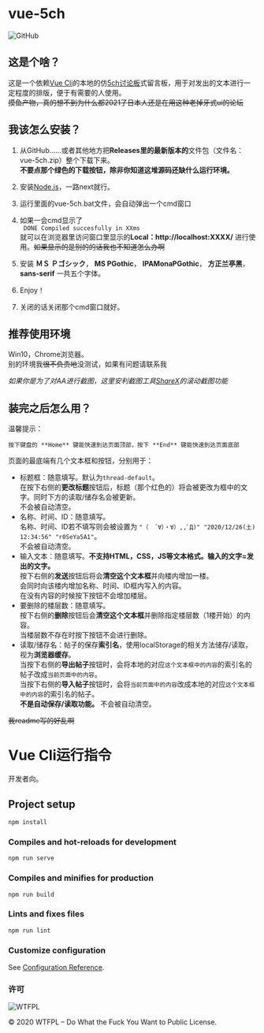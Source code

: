 # vue-5ch
![GitHub](https://img.shields.io/github/license/iconteral/UJShealthChecker)
## 这是个啥？
  
这是一个依赖[Vue Cli](https://cli.vuejs.org/zh/)的本地的仿[5ch讨论板](https://www2.5ch.net/5ch.html)式留言板，用于对发出的文本进行一定程度的排版，便于有需要的人使用。  
~~摸鱼产物，真的想不到为什么都2021了日本人还是在用这种老掉牙式ui的论坛~~

## 我该怎么安装？

1. 从GitHub……或者其他地方把**Releases里的最新版本的**文件包（文件名：vue-5ch.zip）整个下载下来。  
**不要点那个绿色的下载按钮，除非你知道这堆源码还缺什么运行环境。**
2. 安装[Node.js](http://nodejs.cn/)，一路next就行。
3. 运行里面的vue-5ch.bat文件，会自动弹出一个cmd窗口  
4. 如果一会cmd显示了  
``` DONE Compiled succesfully in XXms```  
就可以在浏览器里访问窗口里显示的**Local：http://localhost:XXXX/** 进行使用。~~如果显示的是别的的话我也不知道怎么办啊~~
5. 安装 **ＭＳ Ｐゴシック**， **MS PGothic**， **IPAMonaPGothic**， **方正兰亭黑**， **sans-serif** 一共五个字体。
6. Enjoy！

7. 关闭的话关闭那个cmd窗口就好。
## 推荐使用环境

Win10，Chrome浏览器。  
别的环境我~~很不负责地~~没测试，如果有问题请联系我  
  
*如果你是为了对AA进行截图，这里安利截图工具[ShareX](https://getsharex.com/)的滚动截图功能*

## 装完之后怎么用？

温馨提示： 
``` 
按下键盘的 **Home** 键能快速到达页面顶部，按下 **End** 键能快速到达页面底部  
```

页面的最底端有几个文本框和按钮，分别用于：  
- 标题框：随意填写。默认为```thread-default```。  
在按下右侧的**更改标题**按钮后，标题（那个红色的）将会被更改为框中的文字。同时下方的读取/储存名会被更新。  
不会被自动清空。
- 名称、时间、ID：随意填写。  
名称、时间、ID若不填写则会被设置为 ```"（　´∀）・∀）,,ﾟД)" "2020/12/26(土) 12:34:56" "r0SeYa5A1"```。  
不会被自动清空。
- 输入文本：随意填写。**不支持HTML，CSS，JS等文本格式。输入的文字=发出的文字。**  
按下右侧的**发送**按钮后将会**清空这个文本框**并向楼内增加一楼。  
会同时向该楼内增加名称、时间、ID框内写入的内容。  
在没有内容的时候按下按钮不会增加楼层。
- 要删除的楼层数：随意填写。  
按下右侧的**删除**按钮后会**清空这个文本框**并删除指定楼层数（1楼开始）的内容。  
当楼层数不存在时按下按钮不会进行删除。
- 读取/储存名：帖子的保存**索引名**，使用localStorage的相关方法储存/读取，视为**浏览器缓存**。  
当按下右侧的**导出帖子**按钮时，会将本地的对应```这个文本框中的内容```的索引名的帖子改成```当前页面中的内容```。  
当按下右侧的**导入帖子**按钮时，会将```当前页面中的内容```改成本地的对应```这个文本框中的内容```的索引名的帖子。  
**不是自动保存/读取功能。** 不会被自动清空。

  
~~我readme写的好乱啊~~

# Vue Cli运行指令

开发者向。

## Project setup
```
npm install
```

### Compiles and hot-reloads for development
```
npm run serve
```

### Compiles and minifies for production
```
npm run build
```

### Lints and fixes files
```
npm run lint
```

### Customize configuration
See [Configuration Reference](https://cli.vuejs.org/config/).
### 许可

![WTFPL](http://www.wtfpl.net/wp-content/uploads/2012/12/wtfpl-badge-1.png)

© 2020 WTFPL – Do What the Fuck You Want to Public License.
